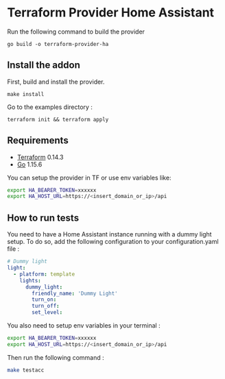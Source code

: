 # Terraform Provider Home Assistant

Run the following command to build the provider

```shell
go build -o terraform-provider-ha
```

## Install the addon

First, build and install the provider.

```shell
make install
```

Go to the examples directory :

```shell
terraform init && terraform apply
```

## Requirements

- [Terraform](https://www.terraform.io/downloads.html) 0.14.3
- [Go](https://golang.org/doc/install) 1.15.6

You can setup the provider in TF or use env variables like:

```bash
export HA_BEARER_TOKEN=xxxxxx
export HA_HOST_URL=https://<insert_domain_or_ip>/api
```

## How to run tests

You need to have a Home Assistant instance running with a dummy light setup.
To do so, add the following configuration to your configuration.yaml file :

```yaml
# Dummy light
light:
  - platform: template
    lights:
      dummy_light:
        friendly_name: 'Dummy Light'
        turn_on:
        turn_off:
        set_level:
```

You also need to setup env variables in your terminal :

```bash
export HA_BEARER_TOKEN=xxxxxx
export HA_HOST_URL=https://<insert_domain_or_ip>/api
```

Then run the following command :

```bash
make testacc
```
